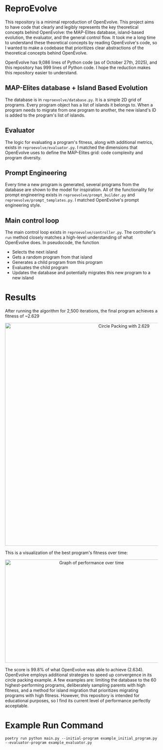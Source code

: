 # ReproEvolve

This repository is a minimal reproduction of OpenEvolve. This project aims to have code that clearly and legibly represents the key theoretical concepts behind OpenEvolve: the MAP-Elites database, island-based evolution, the evaluator, and the general control flow. It took me a long time to understand these theoretical concepts by reading OpenEvolve's code, so I wanted to make a codebase that prioritizes clear abstractions of the theoretical concepts behind OpenEvolve.

OpenEvolve has 9,086 lines of Python code (as of October 27th, 2025), and this repository has 999 lines of Python code. I hope the reduction makes this repository easier to understand.

## MAP-Elites database + Island Based Evolution
The database is in `reproevolve/database.py`. It is a simple 2D grid of programs. Every program object has a list of islands it belongs to. When a program needs to migrate from one program to another, the new island's ID is added to the program's list of islands.

## Evaluator
The logic for evaluating a program's fitness, along with additional metrics, exists in `reproevolve/evaluator.py`. I matched the dimensions that OpenEvolve uses to define the MAP-Elites grid: code complexity and program diversity.

## Prompt Engineering
Every time a new program is generated, several programs from the database are shown to the model for inspiration. All of the functionality for prompt engineering exists in `reproevolve/prompt_builder.py` and `reproevolve/prompt_templates.py`. I matched OpenEvolve's prompt engineering style.

## Main control loop
The main control loop exists in `reproevolve/controller.py`. The controller's `run` method closely matches a high-level understanding of what OpenEvolve does. In pseudocode, the function
- Selects the next island
- Gets a random program from that island
- Generates a child program from this program
- Evaluates the child program
- Updates the database and potentially migrates this new program to a new island

# Results
After running the algorithm for 2,500 iterations, the final program achieves a fitness of ~2.629

<p align="center">
  <img width="768" height="734" alt="Circle Packing with 2.629" src="https://github.com/user-attachments/assets/6c00f380-9aea-4735-9a3d-9295a68ccd97" />
</p>

This is a visualization of the best program's fitness over time:
<p align="center">
<img width="554" height="340" alt="Graph of performance over time" src="https://github.com/user-attachments/assets/1f0061a6-2700-4423-b2e3-de6114deed2e" />
</p>


The score is 99.8% of what OpenEvolve was able to achieve (2.634). OpenEvolve employs additional strategies to speed up convergence in its circle packing example. A few examples are: limiting the database to the 60 highest-performing programs, deliberately sampling parents with high fitness, and a method for island migration that prioritizes migrating programs with high fitness. However, this repository is intended for educational purposes, so I find its current level of performance perfectly acceptable.

# Example Run Command
`poetry run python main.py --initial-program example_initial_program.py --evaluator-program example_evaluator.py`
